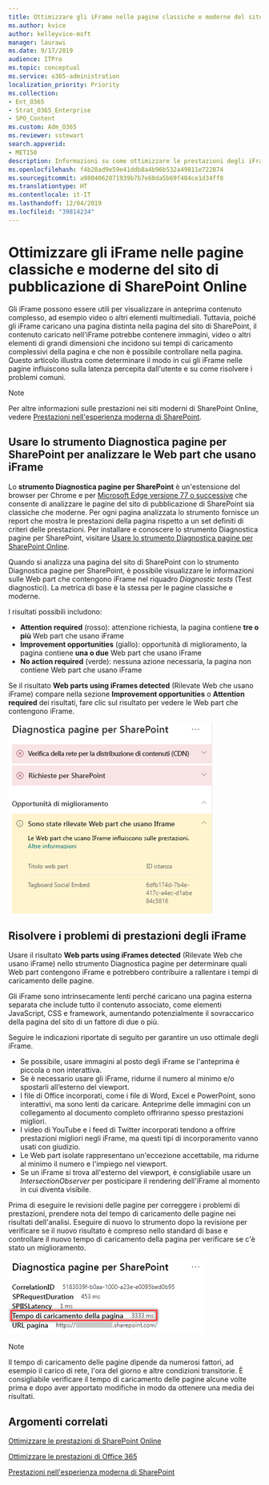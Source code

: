 ```yaml
---
title: Ottimizzare gli iFrame nelle pagine classiche e moderne del sito di pubblicazione di SharePoint Online
ms.author: kvice
author: kelleyvice-msft
manager: laurawi
ms.date: 9/17/2019
audience: ITPro
ms.topic: conceptual
ms.service: o365-administration
localization_priority: Priority
ms.collection:
- Ent_O365
- Strat_O365_Enterprise
- SPO_Content
ms.custom: Adm_O365
ms.reviewer: sstewart
search.appverid:
- MET150
description: Informazioni su come ottimizzare le prestazioni degli iFrame nelle pagine classiche e moderne del sito di pubblicazione di SharePoint Online.
ms.openlocfilehash: f4b28ad9e59e41ddb8a4b96b532a49811e722874
ms.sourcegitcommit: a9804062071939b7b7e60da5b69f484ce1d34ff8
ms.translationtype: HT
ms.contentlocale: it-IT
ms.lasthandoff: 12/04/2019
ms.locfileid: "39814234"
---
```

# <a name="optimize-iframes-in-sharepoint-online-modern-and-classic-publishing-site-pages"></a>Ottimizzare gli iFrame nelle pagine classiche e moderne del sito di pubblicazione di SharePoint Online

Gli iFrame possono essere utili per visualizzare in anteprima contenuto complesso, ad esempio video o altri elementi multimediali. Tuttavia, poiché gli iFrame caricano una pagina distinta nella pagina del sito di SharePoint, il contenuto caricato nell'iFrame potrebbe contenere immagini, video o altri elementi di grandi dimensioni che incidono sui tempi di caricamento complessivi della pagina e che non è possibile controllare nella pagina. Questo articolo illustra come determinare il modo in cui gli iFrame nelle pagine influiscono sulla latenza percepita dall'utente e su come risolvere i problemi comuni.

>[!NOTE]
>Per altre informazioni sulle prestazioni nei siti moderni di SharePoint Online, vedere [Prestazioni nell'esperienza moderna di SharePoint](https://docs.microsoft.com/sharepoint/modern-experience-performance).

## <a name="use-the-page-diagnostics-for-sharepoint-tool-to-analyze-web-parts-using-iframes"></a>Usare lo strumento Diagnostica pagine per SharePoint per analizzare le Web part che usano iFrame

Lo **strumento Diagnostica pagine per SharePoint** è un'estensione del browser per Chrome e per [Microsoft Edge versione 77 o successive](https://www.microsoftedgeinsider.com/download?form=MI13E8&OCID=MI13E8) che consente di analizzare le pagine del sito di pubblicazione di SharePoint sia classiche che moderne. Per ogni pagina analizzata lo strumento fornisce un report che mostra le prestazioni della pagina rispetto a un set definiti di criteri delle prestazioni. Per installare e conoscere lo strumento Diagnostica pagine per SharePoint, visitare [Usare lo strumento Diagnostica pagine per SharePoint Online](page-diagnostics-for-spo.md).

Quando si analizza una pagina del sito di SharePoint con lo strumento Diagnostica pagine per SharePoint, è possibile visualizzare le informazioni sulle Web part che contengono iFrame nel riquadro _Diagnostic tests_ (Test diagnostici). La metrica di base è la stessa per le pagine classiche e moderne.

I risultati possibili includono:

- **Attention required** (rosso): attenzione richiesta, la pagina contiene **tre o più** Web part che usano iFrame
- **Improvement opportunities** (giallo): opportunità di miglioramento, la pagina contiene **una o due** Web part che usano iFrame
- **No action required** (verde): nessuna azione necessaria, la pagina non contiene Web part che usano iFrame

Se il risultato **Web parts using iFrames detected** (Rilevate Web che usano iFrame) compare nella sezione **Improvement opportunities** o **Attention required** dei risultati, fare clic sul risultato per vedere le Web part che contengono iFrame.

![Risultato dello strumento Diagnostica pagine](media/modern-portal-optimization/pagediag-iframe-yellow.png)

## <a name="remediate-iframe-performance-issues"></a>Risolvere i problemi di prestazioni degli iFrame

Usare il risultato **Web parts using iFrames detected** (Rilevate Web che usano iFrame) nello strumento Diagnostica pagine per determinare quali Web part contengono iFrame e potrebbero contribuire a rallentare i tempi di caricamento delle pagine.

Gli iFrame sono intrinsecamente lenti perché caricano una pagina esterna separata che include tutto il contenuto associato, come elementi JavaScript, CSS e framework, aumentando potenzialmente il sovraccarico della pagina del sito di un fattore di due o più.

Seguire le indicazioni riportate di seguito per garantire un uso ottimale degli iFrame.

- Se possibile, usare immagini al posto degli iFrame se l'anteprima è piccola o non interattiva.
- Se è necessario usare gli iFrame, ridurne il numero al minimo e/o spostarli all’esterno del viewport.
- I file di Office incorporati, come i file di Word, Excel e PowerPoint, sono interattivi, ma sono lenti da caricare. Anteprime delle immagini con un collegamento al documento completo offriranno spesso prestazioni migliori.
- I video di YouTube e i feed di Twitter incorporati tendono a offrire prestazioni migliori negli iFrame, ma questi tipi di incorporamento vanno usati con giudizio.
- Le Web part isolate rappresentano un'eccezione accettabile, ma ridurne al minimo il numero e l'impiego nel viewport.
- Se un iFrame si trova all'esterno del viewport, è consigliabile usare un _IntersectionObserver_ per posticipare il rendering dell'iFrame al momento in cui diventa visibile.

Prima di eseguire le revisioni delle pagine per correggere i problemi di prestazioni, prendere nota del tempo di caricamento delle pagine nei risultati dell'analisi. Eseguire di nuovo lo strumento dopo la revisione per verificare se il nuovo risultato è compreso nello standard di base e controllare il nuovo tempo di caricamento della pagina per verificare se c'è stato un miglioramento.

![Risultati del tempo di caricamento delle pagine](media/modern-portal-optimization/pagediag-page-load-time.png)

>[!NOTE]
>Il tempo di caricamento delle pagine dipende da numerosi fattori, ad esempio il carico di rete, l'ora del giorno e altre condizioni transitorie. È consigliabile verificare il tempo di caricamento delle pagine alcune volte prima e dopo aver apportato modifiche in modo da ottenere una media dei risultati.

## <a name="related-topics"></a>Argomenti correlati

[Ottimizzare le prestazioni di SharePoint Online](tune-sharepoint-online-performance.md)

[Ottimizzare le prestazioni di Office 365](tune-office-365-performance.md)

[Prestazioni nell'esperienza moderna di SharePoint](https://docs.microsoft.com/sharepoint/modern-experience-performance)
